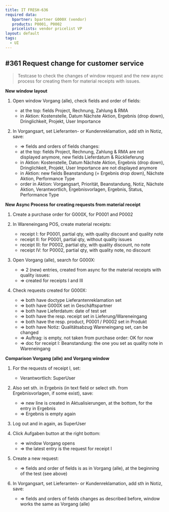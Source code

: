 ```yaml
---
title: IT FRESH-636
required data:
   bpartner: bpartner G000X (vendor)
   products: P0001, P0002
   pricelists: vendor pricelist VP   
layout: default
tags:
  - UI
---
```

## #361 Request change for customer service

> Testcase to check the changes of window request and the new async process for creating them for material receipts with issues.

**New window layout**

1. Open window Vorgang (alle), check fields and order of fields:
	* at the top: fields Project, Rechnung, Zahlung & RMA
	* in Aktion: Kostenstelle, Datum Nächste Aktion, Ergebnis (drop down), Dringlichkeit, Projekt, User Importance

1. In Vorgangsart, set Lieferanten- or Kundenreklamation, add sth in Notiz, save:
	* => fields and orders of fields changes:
	* at the top: fields Project, Rechnung, Zahlung & RMA are not displayed anymore, new fields Lieferdatum & Rücklieferung
	* in Aktion: Kostenstelle, Datum Nächste Aktion, Ergebnis (drop down), Dringlichkeit, Projekt, User Importance are not displayed anymore
	* in Aktion: new fields Beanstandung (= Ergebnis drop down), Nächste Aktion, Performance Type
	* order in Aktion: Vorgangsart, Priorität, Beanstandung, Notiz, Nächste Aktion, Verantwortlich, Ergebnisvorlagen, Ergebnis, Status, Performance Type
	

**New Async Process for creating requests from material receipt**

1. Create a purchase order for G000X, for P0001 and P0002

1. In Wareneingang POS, create material receipts:
	* receipt I: for P0001, partial qty, with quality discount and quality note
	* receipt II: for P0001, partial qty, without quality issues
	* receipt III: for P0002, partial qty, with quality discount, no note
	* receipt IV: for P0002, partial qty, with quality note, no discount
	
1. Open Vorgang (alle), search for G000X:
	* => 2 (new) entries, created from async for the material receipts with quality issues:
	* => created for receipts I and III
	
1. Check requests created for G000X:
	* => both have doctype Lieferantenreklamation set
	* => both have G000X set in Geschäftspartner
	* => both have Lieferdatum: date of test set
	* => both have the resp. receipt set in Lieferung/Wareneingang
	* => both have the resp. product, P0001 / P0002 set in Produkt
	* => both have Notiz: Qualitätsabzug Wareneingang set, can be changed
	* => Auftrag: is empty, not taken from purchase order: OK for now
	* => doc for receipt I: Beanstandung: the one you set as quality note in Wareneingang

	
**Comparison Vorgang (alle) and Vorgang window**
	
1. For the requests of receipt I, set:
	* Verantwortlich: SuperUser
	
1. Also set sth. in Ergebnis (in text field or select sth. from Ergebnisvorlagen, if some exist), save:
	* => new line is created in Aktualisierungen, at the bottom, for the entry in Ergebnis
	* => Ergebnis is empty again
	
1. Log out and in again, as SuperUser

1. Click Aufgaben button at the right bottom:
	* => window Vorgang opens
	* => the latest entry is the request for receipt I
	
1. Create a new request:
	* => fields and order of fields is as in Vorgang (alle), at the beginning of the test (see above)
	
1. In Vorgangsart, set Lieferanten- or Kundenreklamation, add sth in Notiz, save:
	* => fields and orders of fields changes as described before, window works the same as Vorgang (alle)
	

	
